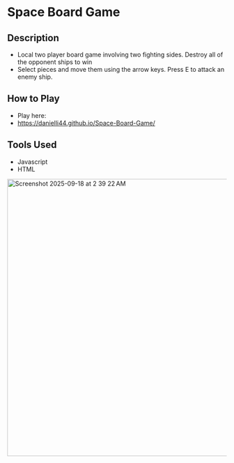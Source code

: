 # Space Board Game

## Description
* Local two player board game involving two fighting sides. Destroy all of the opponent ships to win
* Select pieces and move them using the arrow keys. Press E to attack an enemy ship.

## How to Play
* Play here:
* https://danielli44.github.io/Space-Board-Game/

## Tools Used
* Javascript
* HTML

<img width="1069" height="636" alt="Screenshot 2025-09-18 at 2 39 22 AM" src="https://github.com/user-attachments/assets/5b5a7ef9-1260-4650-9010-6b42422aff53" />


